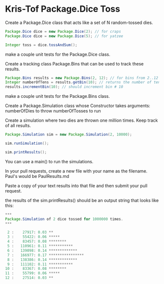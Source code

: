 # Kris-Tof Package.Dice Toss

Create a Package.Dice class that acts like a set of N random-tossed dies.

```java
Package.Dice dice = new Package.Dice(2); // for craps
Package.Dice dice = new Package.Dice(5); // for yatzee

Integer toss = dice.tossAndSum();
```
make a couple unit tests for the Package.Dice class. 

Create a tracking class Package.Bins that can be used to track these results.

```java
Package.Bins results = new Package.Bins(2, 12); // for bins from 2..12
Integer numberOfTens = results.getBin(10); // returns the number of tens in the 10 bin
results.incrementBin(10); // should increment bin # 10

```
make a couple unit tests for the Package.Bins class.

Create a Package.Simulation class whose Constructor takes arguments:
    numberOfDies to throw
    numberOfTosses to run

Create a simulation where two dies are thrown one million times. Keep track of all results.

```java
Package.Simulation sim = new Package.Simulation(2, 10000);

sim.runSimulation();

sim.printResults();
```
You can use a main() to run the simulations.

In your pull requests, create a new file with your name as the filename.
Paul's would be PaulResults.md

Paste a copy of your text results into that file and then submit your pull request.

the results of the sim.printResults() should be an output string that looks like this:

```java
***
Package.Simulation of 2 dice tossed for 1000000 times.
***

 2 :    27917: 0.03 **
 3 :    55422: 0.06 *****
 4 :    83457: 0.08 ********
 5 :   110961: 0.11 ***********
 6 :   139098: 0.14 *************
 7 :   166977: 0.17 ****************
 8 :   138386: 0.14 *************
 9 :   111102: 0.11 ***********
10 :    83367: 0.08 ********
11 :    55799: 0.06 *****
12 :    27514: 0.03 **
```

